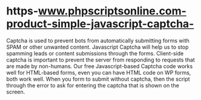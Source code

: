 # https-www.phpscriptsonline.com-product-simple-javascript-captcha-
Captcha is used to prevent bots from automatically submitting forms with SPAM or other unwanted content. Javascript Captcha will help us to stop spamming leads or content submissions through the forms. Client-side captcha is important to prevent the server from responding to requests that are made by non-humans. Our free Javascript-based Captcha code works well for HTML-based forms, even you can have HTML code on WP forms, both work well. When you form to submit without captcha, then the script through the error to ask for entering the captcha that is shown on the screen.
